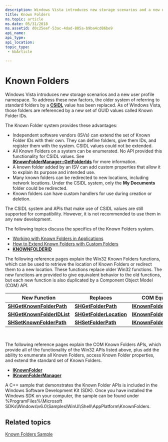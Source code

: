 ```yaml
---
description: Windows Vista introduces new storage scenarios and a new user profile namespace.
title: Known Folders
ms.topic: article
ms.date: 05/31/2018
ms.assetid: d0c25eef-53ac-4dad-805a-b9ba4cd86be9
api_name: 
api_type: 
api_location: 
topic_type: 
 - kbArticle

---
```


# Known Folders

Windows Vista introduces new storage scenarios and a new user profile namespace. To address these new factors, the older system of referring to standard folders by a [**CSIDL**](csidl.md) value has been replaced. As of Windows Vista, those folders are referenced by a new set of GUID values called Known Folder IDs.

The Known Folder system provides these advantages:

- Independent software vendors (ISVs) can extend the set of Known Folder IDs with their own. They can define folders, give them IDs, and register them with the system. CSIDL values could not be extended.
- All Known Folders on a system can be enumerated. No API provided this functionality for CSIDL values. See [**IKnownFolderManager::GetFolderIds**](/windows/desktop/api/shobjidl_core/nf-shobjidl_core-iknownfoldermanager-getfolderids) for more information.
- A known folder added by an ISV can add custom properties that allow it to explain its purpose and intended use.
- Many known folders can be redirected to new locations, including network locations. Under the CSIDL system, only the **My Documents** folder could be redirected.
- Known folders can have custom handlers for use during creation or deletion.

The CSIDL system and APIs that make use of CSIDL values are still supported for compatibility. However, it is not recommended to use them in any new development.


The following topics discuss the specifics of the Known Folders system.

- [Working with Known Folders in Applications](working-with-known-folders.md)
- [How to Extend Known Folders with Custom Folders](how-to-extend-known-folders-with-custom-folders.md)
- [**KNOWNFOLDERID**](knownfolderid.md)

The following reference pages explain the Win32 Known Folders functions, which can be used to retrieve the location of Known Folders or redirect them to a new location. These functions replace older Win32 functions. The new functions are provided to give equivalent behavior to the old functions, but each new function is also duplicated by a Component Object Model (COM) API.



| New Function                                             | Replaces                                           | COM Equivalent                                            |
|----------------------------------------------------------|----------------------------------------------------|-----------------------------------------------------------|
| [**SHGetKnownFolderPath**](/windows/desktop/api/shlobj_core/nf-shlobj_core-shgetknownfolderpath)     | [**SHGetFolderPath**](/windows/desktop/api/shlobj_core/nf-shlobj_core-shgetfolderpatha)         | [**IKnownFolder::GetPath**](/windows/desktop/api/shobjidl_core/nf-shobjidl_core-iknownfolder-getpath)     |
| [**SHGetKnownFolderIDList**](/windows/desktop/api/shlobj_core/nf-shlobj_core-shgetknownfolderidlist) | [**SHGetFolderLocation**](/windows/desktop/api/shlobj_core/nf-shlobj_core-shgetfolderlocation) | [**IKnownFolder::GetIDList**](/windows/desktop/api/shobjidl_core/nf-shobjidl_core-iknownfolder-getidlist) |
| [**SHSetKnownFolderPath**](/windows/desktop/api/shlobj_core/nf-shlobj_core-shsetknownfolderpath)     | [**SHSetFolderPath**](/windows/desktop/api/shlobj_core/nf-shlobj_core-shsetfolderpatha)         | [**IKnownFolder::SetPath**](/windows/desktop/api/shobjidl_core/nf-shobjidl_core-iknownfolder-setpath)     |



 

The following reference pages explain the COM Known Folders APIs, which provide all of the functionality of the Win32 APIs listed above, plus add the ability to enumerate all Known Folders, access Known Folder properties, and extend the standard set of Known Folders.

- [**IKnownFolder**](/windows/desktop/api/shobjidl_core/nn-shobjidl_core-iknownfolder)
- [**IKnownFolderManager**](/windows/desktop/api/shobjidl_core/nn-shobjidl_core-iknownfoldermanager)

A C++ sample that demonstrates the Known Folder APIs is included in the Windows Software Development Kit (SDK). Once you have installed the Windows SDK on your computer, the sample can be found under %ProgramFiles%\\Microsoft SDKs\\Windows\\v6.0\\Samples\\WinUI\\Shell\\AppPlatform\\KnownFolders.

## Related topics

<dl> <dt>

[Known Folders Sample](/windows/win32/shell/samples-knownfolders)
</dt> </dl>

